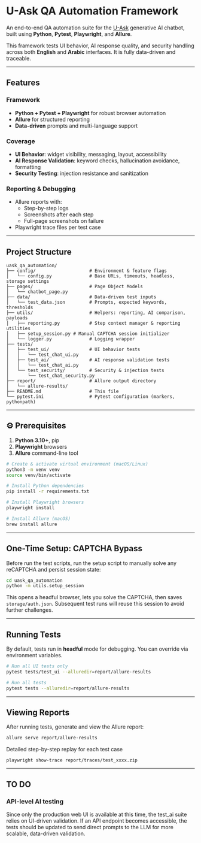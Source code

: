 # U-Ask QA Automation Framework

An end-to-end QA automation suite for the [U-Ask](https://ask.u.ae) generative AI chatbot, built using **Python**, **Pytest**, **Playwright**, and **Allure**.

This framework tests UI behavior, AI response quality, and security handling across both **English** and **Arabic** interfaces. It is fully data-driven and traceable.

---

## Features

### Framework
- **Python + Pytest + Playwright** for robust browser automation
- **Allure** for structured reporting
- **Data-driven** prompts and multi-language support

### Coverage
- **UI Behavior**: widget visibility, messaging, layout, accessibility
- **AI Response Validation**: keyword checks, hallucination avoidance, formatting
- **Security Testing**: injection resistance and sanitization

### Reporting & Debugging
- Allure reports with:
  - Step-by-step logs
  - Screenshots after each step
  - Full-page screenshots on failure
- Playwright trace files per test case

---

## Project Structure

```
uask_qa_automation/
├── config/                    # Environment & feature flags
│   └── config.py              # Base URLs, timeouts, headless, storage settings
├── pages/                     # Page Object Models
│   └── chatbot_page.py
├── data/                      # Data-driven test inputs
│   └── test_data.json         # Prompts, expected keywords, thresholds
├── utils/                     # Helpers: reporting, AI comparison, payloads
│   ├── reporting.py           # Step context manager & reporting utilities
│   ├── setup_session.py # Manual CAPTCHA session initializer
│   └── logger.py              # Logging wrapper
├── tests/
│   ├── test_ui/               # UI behavior tests
│   │   └── test_chat_ui.py
│   ├── test_ai/               # AI response validation tests
│   │   └── test_chat_ai.py
│   └── test_security/         # Security & injection tests
│       └── test_chat_security.py
├── report/                    # Allure output directory
│   └── allure-results/
├── README.md                  # This file
└── pytest.ini                 # Pytest configuration (markers, pythonpath)
```

---

## ⚙️ Prerequisites

1. **Python 3.10+**, pip
2. **Playwright** browsers
3. **Allure** command-line tool

```bash
# Create & activate virtual environment (macOS/Linux)
python3 -m venv venv
source venv/bin/activate

# Install Python dependencies
pip install -r requirements.txt

# Install Playwright browsers
playwright install

# Install Allure (macOS)
brew install allure

```

---

## One-Time Setup: CAPTCHA Bypass

Before run the test scripts, run the setup script to manually solve any reCAPTCHA and persist session state:

```bash
cd uask_qa_automation
python -m utils.setup_session
```

This opens a headful browser, lets you solve the CAPTCHA, then saves `storage/auth.json`. Subsequent test runs will reuse this session to avoid further challenges.

---

## Running Tests

By default, tests run in **headful** mode for debugging. You can override via environment variables.

```bash
# Run all UI tests only
pytest tests/test_ui --alluredir=report/allure-results

# Run all tests
pytest tests --alluredir=report/allure-results
```

---

## Viewing Reports

After running tests, generate and view the Allure report:

```bash
allure serve report/allure-results

```
Detailed step-by-step replay for each test case

```
playwright show-trace report/traces/test_xxxx.zip
```
---


##  TO DO

### API-level AI testing
Since only the production web UI is available at this time, the test_ai suite relies on UI-driven validation. If an API endpoint becomes accessible, the tests should be updated to send direct prompts to the LLM for more scalable, data-driven validation.











